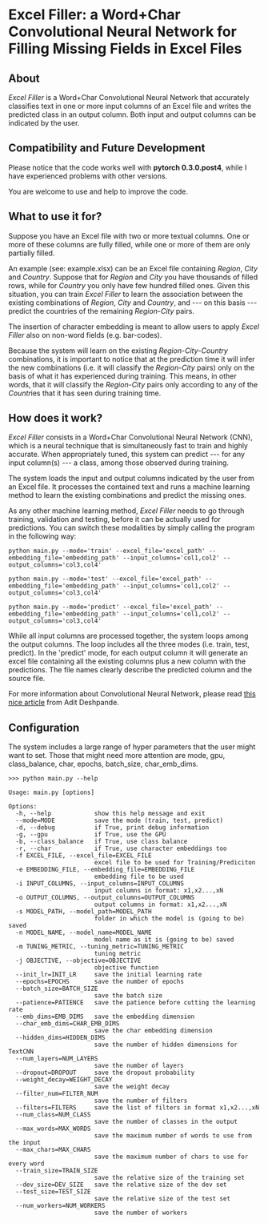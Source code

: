 # Excel Filler: a Word+Char Convolutional Neural Network for Filling Missing Fields in Excel Files


## About

*Excel Filler* is a Word+Char Convolutional Neural Network that accurately classifies text in one or more input columns of an Excel file and writes the predicted class in an output column. Both input and output columns can be indicated by the user.


## Compatibility and Future Development

Please notice that the code works well with **pytorch 0.3.0.post4**, while I have experienced problems with other versions.

You are welcome to use and help to improve the code.


## What to use it for?

Suppose you have an Excel file with two or more textual columns. One or more of these columns are fully filled, while one or more of them are only partially filled.

An example (see: example.xlsx) can be an Excel file containing *Region*, *City* and *Country*. Suppose that for *Region* and *City* you have thousands of filled rows, while for *Country* you only have few hundred filled ones. Given this situation, you can train *Excel Filler* to learn the association between the existing combinations of *Region*, *City* and *Country*, and --- on this basis --- predict the countries of the remaining *Region*-*City* pairs.

The insertion of character embedding is meant to allow users to apply *Excel Filler* also on non-word fields (e.g. bar-codes).

Because the system will learn on the existing *Region*-*City*-*Country* combinations, it is important to notice that at the prediction time it will infer the new combinations (i.e. it will classify the *Region*-*City* pairs) only on the basis of what it has experienced during training. This means, in other words, that it will classify the *Region*-*City* pairs only according to any of the *Countr*ies that it has seen during training time.


## How does it work?

*Excel Filler* consists in a Word+Char Convolutional Neural Network (CNN), which is a neural technique that is simultaneously fast to train and highly accurate. When appropriately tuned, this system can predict --- for any input column(s) --- a class, among those observed during training.

The system loads the input and output columns indicated by the user from an Excel file. It processes the contained text and runs a machine learning method to learn the existing combinations and predict the missing ones.

As any other machine learning method, *Excel Filler* needs to go through training, validation and testing, before it can be actually used for predictions. You can switch these modalities by simply calling the program in the following way:

```
python main.py --mode='train' --excel_file='excel_path' --embedding_file='embedding_path' --input_columns='col1,col2' --output_columns='col3,col4'

python main.py --mode='test' --excel_file='excel_path' --embedding_file='embedding_path' --input_columns='col1,col2' --output_columns='col3,col4'

python main.py --mode='predict' --excel_file='excel_path' --embedding_file='embedding_path' --input_columns='col1,col2' --output_columns='col3,col4'
```

While all input columns are processed together, the system loops among the output columns. The loop includes all the three modes (i.e. train, test, predict). In the 'predict' mode, for each output column it will generate an excel file containing all the existing columns plus a new column with the predictions. The file names clearly describe the predicted column and the source file.

For more information about Convolutional Neural Network, please read [this nice article](https://adeshpande3.github.io/A-Beginner%27s-Guide-To-Understanding-Convolutional-Neural-Networks-Part-2/) from Adit Deshpande.


## Configuration

The system includes a large range of hyper parameters that the user might want to set. Those that might need more attention are mode, gpu, class_balance, char, epochs, batch_size, char_emb_dims.

```
>>> python main.py --help

Usage: main.py [options]

Options:
  -h, --help            show this help message and exit
  --mode=MODE           save the mode (train, test, predict)
  -d, --debug           if True, print debug information
  -g, --gpu             if True, use the GPU
  -b, --class_balance   if True, use class balance
  -r, --char            if True, use character embeddings too
  -f EXCEL_FILE, --excel_file=EXCEL_FILE
                        excel file to be used for Training/Prediciton
  -e EMBEDDING_FILE, --embedding_file=EMBEDDING_FILE
                        embedding file to be used
  -i INPUT_COLUMNS, --input_columns=INPUT_COLUMNS
                        input columns in format: x1,x2...,xN
  -o OUTPUT_COLUMNS, --output_columns=OUTPUT_COLUMNS
                        output columns in format: x1,x2...,xN
  -s MODEL_PATH, --model_path=MODEL_PATH
                        folder in which the model is (going to be) saved
  -n MODEL_NAME, --model_name=MODEL_NAME
                        model name as it is (going to be) saved
  -m TUNING_METRIC, --tuning_metric=TUNING_METRIC
                        tuning metric
  -j OBJECTIVE, --objective=OBJECTIVE
                        objective function
  --init_lr=INIT_LR     save the initial learning rate
  --epochs=EPOCHS       save the number of epochs
  --batch_size=BATCH_SIZE
                        save the batch size
  --patience=PATIENCE   save the patience before cutting the learning rate
  --emb_dims=EMB_DIMS   save the embedding dimension
  --char_emb_dims=CHAR_EMB_DIMS
                        save the char embedding dimension
  --hidden_dims=HIDDEN_DIMS
                        save the number of hidden dimensions for TextCNN
  --num_layers=NUM_LAYERS
                        save the number of layers
  --dropout=DROPOUT     save the dropout probability
  --weight_decay=WEIGHT_DECAY
                        save the weight decay
  --filter_num=FILTER_NUM
                        save the number of filters
  --filters=FILTERS     save the list of filters in format x1,x2...,xN
  --num_class=NUM_CLASS
                        save the number of classes in the output
  --max_words=MAX_WORDS
                        save the maximum number of words to use from the input
  --max_chars=MAX_CHARS
                        save the maximum number of chars to use for every word
  --train_size=TRAIN_SIZE
                        save the relative size of the training set
  --dev_size=DEV_SIZE   save the relative size of the dev set
  --test_size=TEST_SIZE
                        save the relative size of the test set
  --num_workers=NUM_WORKERS
                        save the number of workers
```


